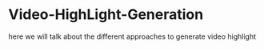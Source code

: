 # Video-HighLight-Generation
here we will talk about the different approaches to generate video highlight
